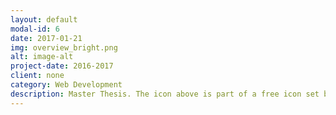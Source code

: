 ```yaml
---
layout: default
modal-id: 6
date: 2017-01-21
img: overview_bright.png
alt: image-alt
project-date: 2016-2017
client: none
category: Web Development
description: Master Thesis. The icon above is part of a free icon set by <a href="https://sellfy.com/p/8Q9P/jV3VZ/">Flat Icons</a>. On their website, you can download their free set with 16 icons, or you can purchase the entire set with 146 icons for only $12!
---
```

